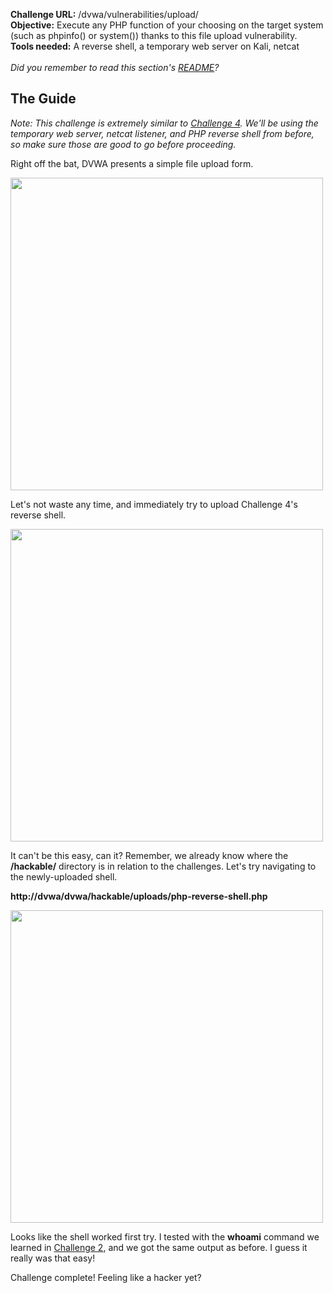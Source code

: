 <b>Challenge URL:</b> /dvwa/vulnerabilities/upload/
<br>
<b>Objective:</b> Execute any PHP function of your choosing on the target system (such as phpinfo()	or system()) thanks to this file upload vulnerability.
<br>
<b>Tools needed:</b> A reverse shell, a temporary web server on Kali, netcat
<br><br>
<i>Did you remember to read this section's <a href="https://github.com/mrudy/dvwa-guide-2019/blob/master/low/README.md">README</a>?</i>

<h2><b>The Guide</b></h2>

<i>Note: This challenge is extremely similar to <a href="https://github.com/mrudy/dvwa-guide-2019/blob/master/low/Challenge%204:%20File%20Inclusion.md" target="_blank">Challenge 4</a>. We'll be using the temporary web server, netcat listener, and PHP reverse shell from before, so make sure those are good to go before proceeding.</i>

Right off the bat, DVWA presents a simple file upload form.

<img src="https://github.com/mrudy/dvwa-guide-2019/blob/master/low/screenshots/uploadform.png" width="500">

Let's not waste any time, and immediately try to upload Challenge 4's reverse shell.

<img src="https://github.com/mrudy/dvwa-guide-2019/blob/master/low/screenshots/uploaduploadshell.png" width="500">

It can't be this easy, can it? Remember, we already know where the <b>/hackable/</b> directory is in relation to the challenges. Let's try navigating to the newly-uploaded shell. 

<b>http&#58;//dvwa/dvwa/hackable/uploads/php-reverse-shell.php</b>

<img src="https://github.com/mrudy/dvwa-guide-2019/blob/master/low/screenshots/uploadsuccess.png" width="500">

Looks like the shell worked first try. I tested with the <b>whoami</b> command we learned in <a href="https://github.com/mrudy/dvwa-guide-2019/blob/master/low/Challenge%202:%20Command%20Injection.md" target="_blank">Challenge 2</a>, and we got the same output as before. I guess it really was that easy!

Challenge complete! Feeling like a hacker yet?
